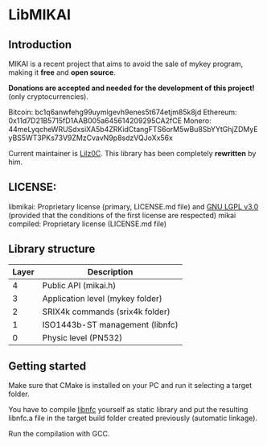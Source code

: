 # LibMIKAI

## Introduction
MIKAI is a recent project that aims to avoid the sale of mykey program, making it **free** and **open source**.

**Donations are accepted and needed for the development of this project!** (only cryptocurrencies).

Bitcoin: bc1q6anwfehg99uymlgevh9enes5t674etjm85k8jd
Ethereum: 0x11d7D21B5715fD1AAB005a645614209295CA2fCE
Monero: 44meLyqcheWRUSdxsiXA5b4ZRKidCtangFTS6orM5wBu8SbYYtGhjZDMyEyBS5WT3PKs73V9ZMzCvavN9p8sdzVQJoXx56x

Current maintainer is [Lilz0C](https://t.me/Lilz073).
This library has been completely **rewritten** by him.

## LICENSE:
libmikai: Proprietary license (primary, LICENSE.md file) and [GNU LGPL v3.0](https://www.gnu.org/licenses/lgpl-3.0.html) (provided that the conditions of the first license are respected)
mikai compiled: Proprietary license (LICENSE.md file)

## Library structure
| Layer | Description                      |
|-------|----------------------------------|
| 4     | Public API (mikai.h)             |
| 3     | Application level (mykey folder) |
| 2     | SRIX4k commands (srix4k folder)  |
| 1     | ISO1443b-ST management (libnfc)  |
| 0     | Physic level (PN532)             |

## Getting started
Make sure that CMake is installed on your PC and run it selecting a target folder. 

You have to compile [libnfc](https://github.com/nfc-tools/libnfc) yourself as static library and put the resulting libnfc.a file in the target build folder created previously (automatic linkage).

Run the compilation with GCC.